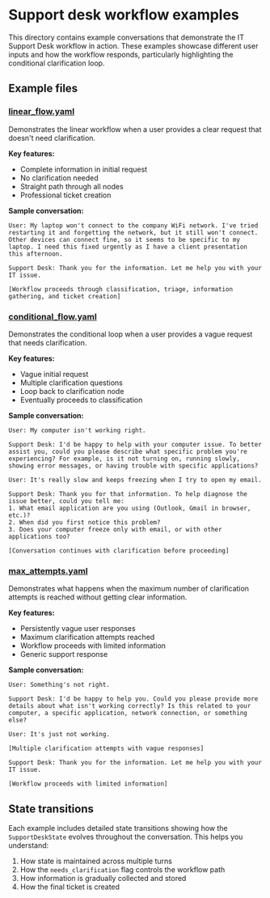 # Support desk workflow examples

This directory contains example conversations that demonstrate the IT Support Desk workflow in action. These examples showcase different user inputs and how the workflow responds, particularly highlighting the conditional clarification loop.

## Example files

### [linear_flow.yaml](linear_flow.yaml)

Demonstrates the linear workflow when a user provides a clear request that doesn't need clarification.

**Key features:**
- Complete information in initial request
- No clarification needed
- Straight path through all nodes
- Professional ticket creation

**Sample conversation:**
```
User: My laptop won't connect to the company WiFi network. I've tried restarting it and forgetting the network, but it still won't connect. Other devices can connect fine, so it seems to be specific to my laptop. I need this fixed urgently as I have a client presentation this afternoon.

Support Desk: Thank you for the information. Let me help you with your IT issue.

[Workflow proceeds through classification, triage, information gathering, and ticket creation]
```

### [conditional_flow.yaml](conditional_flow.yaml)

Demonstrates the conditional loop when a user provides a vague request that needs clarification.

**Key features:**
- Vague initial request
- Multiple clarification questions
- Loop back to clarification node
- Eventually proceeds to classification

**Sample conversation:**
```
User: My computer isn't working right.

Support Desk: I'd be happy to help with your computer issue. To better assist you, could you please describe what specific problem you're experiencing? For example, is it not turning on, running slowly, showing error messages, or having trouble with specific applications?

User: It's really slow and keeps freezing when I try to open my email.

Support Desk: Thank you for that information. To help diagnose the issue better, could you tell me:
1. What email application are you using (Outlook, Gmail in browser, etc.)?
2. When did you first notice this problem?
3. Does your computer freeze only with email, or with other applications too?

[Conversation continues with clarification before proceeding]
```

### [max_attempts.yaml](max_attempts.yaml)

Demonstrates what happens when the maximum number of clarification attempts is reached without getting clear information.

**Key features:**
- Persistently vague user responses
- Maximum clarification attempts reached
- Workflow proceeds with limited information
- Generic support response

**Sample conversation:**
```
User: Something's not right.

Support Desk: I'd be happy to help you. Could you please provide more details about what isn't working correctly? Is this related to your computer, a specific application, network connection, or something else?

User: It's just not working.

[Multiple clarification attempts with vague responses]

Support Desk: Thank you for the information. Let me help you with your IT issue.

[Workflow proceeds with limited information]
```

## State transitions

Each example includes detailed state transitions showing how the `SupportDeskState` evolves throughout the conversation. This helps you understand:

1. How state is maintained across multiple turns
2. How the `needs_clarification` flag controls the workflow path
3. How information is gradually collected and stored
4. How the final ticket is created
